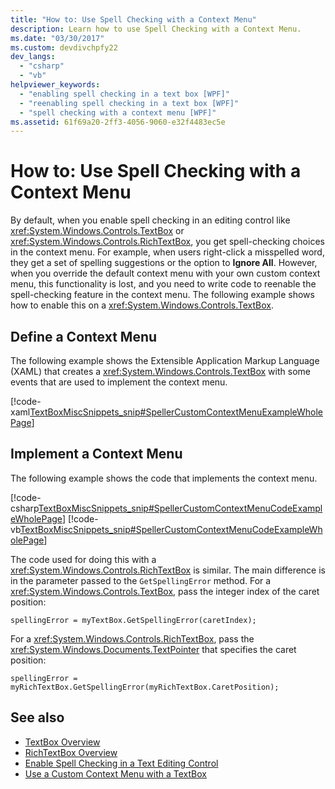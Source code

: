 ```yaml
---
title: "How to: Use Spell Checking with a Context Menu"
description: Learn how to use Spell Checking with a Context Menu.
ms.date: "03/30/2017"
ms.custom: devdivchpfy22
dev_langs: 
  - "csharp"
  - "vb"
helpviewer_keywords: 
  - "enabling spell checking in a text box [WPF]"
  - "reenabling spell checking in a text box [WPF]"
  - "spell checking with a context menu [WPF]"
ms.assetid: 61f69a20-2ff3-4056-9060-e32f4483ec5e
---
```

# How to: Use Spell Checking with a Context Menu

By default, when you enable spell checking in an editing control like <xref:System.Windows.Controls.TextBox> or <xref:System.Windows.Controls.RichTextBox>, you get spell-checking choices in the context menu. For example, when users right-click a misspelled word, they get a set of spelling suggestions or the option to **Ignore All**. However, when you override the default context menu with your own custom context menu, this functionality is lost, and you need to write code to reenable the spell-checking feature in the context menu. The following example shows how to enable this on a <xref:System.Windows.Controls.TextBox>.  
  
## Define a Context Menu

 The following example shows the Extensible Application Markup Language (XAML) that creates a <xref:System.Windows.Controls.TextBox> with some events that are used to implement the context menu.  
  
 [!code-xaml[TextBoxMiscSnippets_snip#SpellerCustomContextMenuExampleWholePage](~/samples/snippets/csharp/VS_Snippets_Wpf/TextBoxMiscSnippets_snip/csharp/speller_custom_context_menu.xaml#spellercustomcontextmenuexamplewholepage)]  
  
## Implement a Context Menu

 The following example shows the code that implements the context menu.  
  
 [!code-csharp[TextBoxMiscSnippets_snip#SpellerCustomContextMenuCodeExampleWholePage](~/samples/snippets/csharp/VS_Snippets_Wpf/TextBoxMiscSnippets_snip/csharp/speller_custom_context_menu.xaml.cs#spellercustomcontextmenucodeexamplewholepage)]
 [!code-vb[TextBoxMiscSnippets_snip#SpellerCustomContextMenuCodeExampleWholePage](~/samples/snippets/visualbasic/VS_Snippets_Wpf/TextBoxMiscSnippets_snip/visualbasic/speller_custom_context_menu.xaml.vb#spellercustomcontextmenucodeexamplewholepage)]  
  
 The code used for doing this with a <xref:System.Windows.Controls.RichTextBox> is similar. The main difference is in the parameter passed to the `GetSpellingError` method. For a <xref:System.Windows.Controls.TextBox>, pass the integer index of the caret position:  
  
 `spellingError = myTextBox.GetSpellingError(caretIndex);`  
  
 For a <xref:System.Windows.Controls.RichTextBox>, pass the <xref:System.Windows.Documents.TextPointer> that specifies the caret position:  
  
 `spellingError = myRichTextBox.GetSpellingError(myRichTextBox.CaretPosition);`  
  
## See also

- [TextBox Overview](textbox-overview.md)
- [RichTextBox Overview](richtextbox-overview.md)
- [Enable Spell Checking in a Text Editing Control](how-to-enable-spell-checking-in-a-text-editing-control.md)
- [Use a Custom Context Menu with a TextBox](how-to-use-a-custom-context-menu-with-a-textbox.md)
